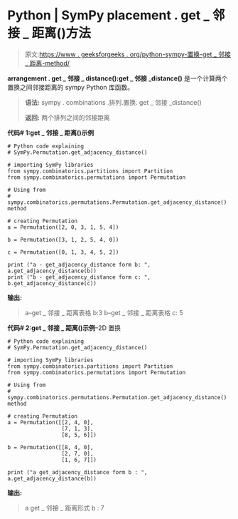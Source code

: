 # Python | SymPy placement . get _ 邻接 _ 距离()方法

> 原文:[https://www . geeksforgeeks . org/python-sympy-置换-get _ 邻接 _ 距离-method/](https://www.geeksforgeeks.org/python-sympy-permutation-get_adjacency_distance-method/)

**arrangement . get _ 邻接 _ distance():get _ 邻接 _distance()** 是一个计算两个置换之间邻接距离的 sympy Python 库函数。

> **语法:**
> sympy . combinations .排列.置换. get _ 邻接 _distance()
> 
> **返回:**
> 两个排列之间的邻接距离

**代码# 1:get _ 邻接 _ 距离()示例**

```
# Python code explaining
# SymPy.Permutation.get_adjacency_distance()

# importing SymPy libraries
from sympy.combinatorics.partitions import Partition
from sympy.combinatorics.permutations import Permutation

# Using from 
# sympy.combinatorics.permutations.Permutation.get_adjacency_distance() method 

# creating Permutation
a = Permutation([2, 0, 3, 1, 5, 4])

b = Permutation([3, 1, 2, 5, 4, 0])

c = Permutation([0, 1, 3, 4, 5, 2])

print ("a - get_adjacency_distance form b: ", a.get_adjacency_distance(b))
print ("b - get_adjacency_distance form c: ", b.get_adjacency_distance(c))
```

**输出:**

> a–get _ 邻接 _ 距离表格 b:3
> b–get _ 邻接 _ 距离表格 c: 5

**代码# 2:get _ 邻接 _ 距离()示例**–2D 置换

```
# Python code explaining
# SymPy.Permutation.get_adjacency_distance()

# importing SymPy libraries
from sympy.combinatorics.partitions import Partition
from sympy.combinatorics.permutations import Permutation

# Using from 
# sympy.combinatorics.permutations.Permutation.get_adjacency_distance() method 

# creating Permutation
a = Permutation([[2, 4, 0], 
                 [7, 1, 3],
                 [8, 5, 6]])

b = Permutation([[8, 4, 0], 
                 [2, 7, 0],
                 [1, 6, 7]])

print ("a get_adjacency_distance form b : ", a.get_adjacency_distance(b))
```

**输出:**

> a get _ 邻接 _ 距离形式 b : 7